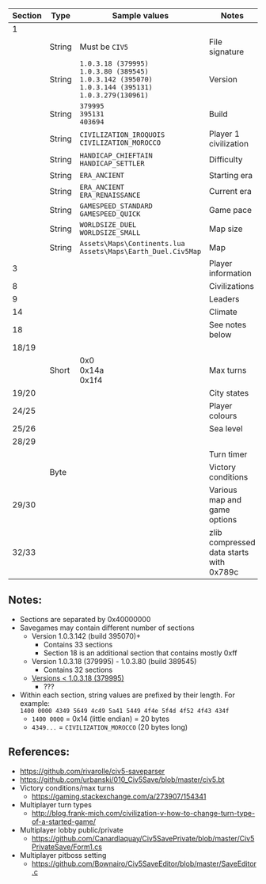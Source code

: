 | Section | Type | Sample values | Notes |
| --- | --- | --- | --- |
| 1 |  |  |  |
|  | String | Must be `CIV5` | File signature |
|  | String | `1.0.3.18 (379995)`<br>`1.0.3.80 (389545)`<br>`1.0.3.142 (395070)`<br>`1.0.3.144 (395131)`<br>`1.0.3.279(130961)` | Version |
|  | String | `379995`<br>`395131`<br>`403694` | Build |
|  | String | `CIVILIZATION_IROQUOIS`<br>`CIVILIZATION_MOROCCO` | Player 1 civilization |
|  | String | `HANDICAP_CHIEFTAIN`<br>`HANDICAP_SETTLER` | Difficulty |
|  | String | `ERA_ANCIENT` | Starting era |
|  | String | `ERA_ANCIENT`<br>`ERA_RENAISSANCE` | Current era |
|  | String | `GAMESPEED_STANDARD`<br>`GAMESPEED_QUICK` | Game pace |
|  | String | `WORLDSIZE_DUEL`<br>`WORLDSIZE_SMALL` | Map size |
|  | String | `Assets\Maps\Continents.lua`<br>`Assets\Maps\Earth_Duel.Civ5Map` | Map |
| 3 |  |  | Player information |
| 8 |  |  | Civilizations |
| 9 |  |  | Leaders |
| 14 |  |  | Climate |
| 18 |  |  | See notes below |
| 18/19 |  |  |  |
|  | Short | 0x0<br>0x14a<br>0x1f4 | Max turns |
| 19/20 |  |  | City states |
| 24/25 |  |  | Player colours |
| 25/26 |  |  | Sea level |
| 28/29 |  |  |  |
|  |  |  | Turn timer |
|  | Byte |  | Victory conditions |
| 29/30 |  |  | Various map and game options |
| 32/33 |  |  | zlib compressed data starts with 0x789c |

Notes:
---
- Sections are separated by 0x40000000
- Savegames may contain different number of sections
  - Version 1.0.3.142 (build 395070)+
    - Contains 33 sections
    - Section 18 is an additional section that contains mostly 0xff
  - Version 1.0.3.18 (379995) - 1.0.3.80 (build 389545)
    - Contains 32 sections
  - [Versions < 1.0.3.18 (379995)](http://www.kynosarges.org/misc/Civ5PatchNotes.txt)
    - ???
- Within each section, string values are prefixed by their length. For example:  
  `1400 0000 4349 5649 4c49 5a41 5449 4f4e 5f4d 4f52 4f43 434f`
  - `1400 0000` = 0x14 (little endian) = 20 bytes
  - `4349...` = `CIVILIZATION_MOROCCO` (20 bytes long)

References:
---
- https://github.com/rivarolle/civ5-saveparser
- https://github.com/urbanski/010_Civ5Save/blob/master/civ5.bt
- Victory conditions/max turns
  - https://gaming.stackexchange.com/a/273907/154341
- Multiplayer turn types
  - http://blog.frank-mich.com/civilization-v-how-to-change-turn-type-of-a-started-game/
- Multiplayer lobby public/private
  - https://github.com/Canardlaquay/Civ5SavePrivate/blob/master/Civ5PrivateSave/Form1.cs
- Multiplayer pitboss setting
  - https://github.com/Bownairo/Civ5SaveEditor/blob/master/SaveEditor.c
